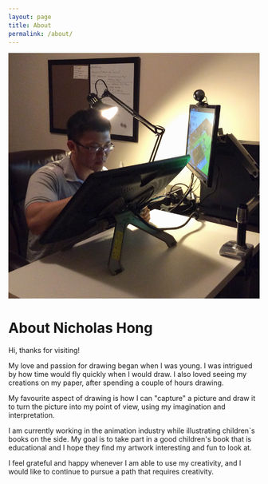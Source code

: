 ```yaml
---
layout: page
title: About
permalink: /about/
---
```


<div class="left-side">
	<img src="/images/profile.jpg" class="about-image">
</div>

<div class="right-side">
	<div class="content-box">
		<div class="page-headings">
			<h1 class="page-headings-text">About Nicholas Hong</h1>
		</div>
		<p>Hi, thanks for visiting! </p>
		<p>My love and passion for drawing began when I was young. I was intrigued by how time would fly quickly when I would draw. I also loved seeing my creations on my paper, after spending a couple of hours drawing.</p>
		<p>My favourite aspect of drawing is how I can "capture" a picture and draw it to turn the picture into my point of view, using my imagination and interpretation.</p>
		<p>I am currently working in the animation industry while illustrating children`s books on the side. My goal is to take part in a good children's book that is educational and I hope they find my artwork interesting and fun to look at.</p>
		<p>I feel grateful and happy whenever I am able to use my creativity, and I would like to continue to pursue a path that requires creativity. </p>
	</div>
</div>